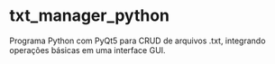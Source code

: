 # txt_manager_python
Programa Python com PyQt5 para CRUD de arquivos .txt, integrando operações básicas em uma interface GUI.
